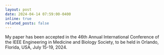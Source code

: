 ```yaml
---
layout: post
date: 2024-04-14 07:59:00-0400
inline: true
related_posts: false
---
```


My paper has been accepted in the 46th Annual International Conference of the IEEE Engineering in Medicine and Biology Society, to be held in Orlando, Florida, USA, July 15-19, 2024.
